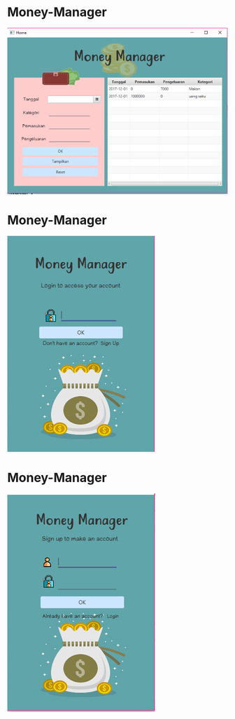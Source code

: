 # Money-Manager
![alt text](https://github.com/yofikaa/Money-Manager/blob/master/home.png)
# Money-Manager
![alt text](https://github.com/yofikaa/Money-Manager/blob/master/login.png)
# Money-Manager
![alt text](https://github.com/yofikaa/Money-Manager/blob/master/signin.png)
